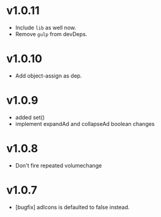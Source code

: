 # v1.0.11

* Include `lib` as well now.
* Remove `gulp` from devDeps.

# v1.0.10

* Add object-assign as dep.

# v1.0.9

* added set()
* implement expandAd and collapseAd boolean changes

# v1.0.8

* Don't fire repeated volumechange

# v1.0.7

* [bugfix] adIcons is defaulted to false instead.
